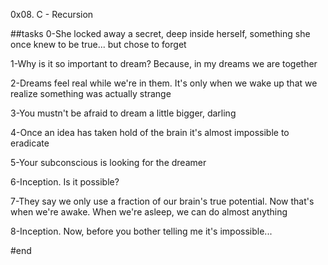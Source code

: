 0x08. C - Recursion

##tasks
0-She locked away a secret, deep inside herself, something she once knew to be true... but chose to forget

1-Why is it so important to dream? Because, in my dreams we are together

2-Dreams feel real while we're in them. It's only when we wake up that we realize something was actually strange 

3-You mustn't be afraid to dream a little bigger, darling

4-Once an idea has taken hold of the brain it's almost impossible to eradicate

5-Your subconscious is looking for the dreamer

6-Inception. Is it possible?

7-They say we only use a fraction of our brain's true potential. Now that's when we're awake. When we're asleep, we can do almost anything 

8-Inception. Now, before you bother telling me it's impossible... 

#end
